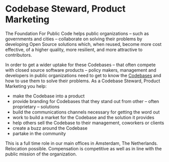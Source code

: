 # Codebase Steward, Product Marketing

The Foundation For Public Code helps public organizations – such as governments and cities – collaborate on solving their problems by developing Open Source solutions which, when reused, become more cost effective, of a higher quality, more resilient, and more attractive to contributors.

In order to get a wider uptake for these Codebases – that often compete with closed source software products – policy makers, management and developers in public organizations need to get to know the [Codebases](../glossary/codebase.md) and how to use them to solve their problems.
As a Codebase Steward, Product Marketing you help:

* make the Codebase into a product
* provide branding for Codebases that they stand out from other – often proprietary – solutions
* build the communications channels necessary for getting the word out
* work to build a market for the Codebase and the solution it provides
* help others sell the Codebase to their management, coworkers or clients
* create a buzz around the Codebase
* partake in the community

This is a full time role in our main offices in Amsterdam, The Netherlands. Relocation possible. Compensation is competitive as well as in line with the public mission of the organization.
